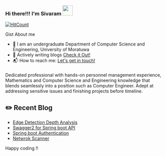 
### Hi there!!! I'm Sivaram  <img src="https://github.com/blackcater/blackcater/raw/master/images/Hi.gif" height="32" />

[![HitCount](http://hits.dwyl.com/rcvaram/rcvaram.svg)](http://hits.dwyl.com/rcvaram/rcvaram)

Gist About me

- 🎤 I am an undergraduate Department of Computer Science and Engineering, University of Moratuwa
- 💬 Actively writing blogs [Check it Out!](https://medium.com/@rcvaram)
- 📬 How to reach me: <a href="mailto:cvaram96@gmail.com">Let's get in touch!</a>


###
Dedicated professional with hands-on personnel management experience, Mathematics and Computer Science and Engineering knowledge that blends seamlessly into a position such as Computer Engineer. Adept at addressing sensitive issues and finishing
projects before timeline. 

## ✏️ Recent Blog

- <a href='https://codeburst.io/edge-detection-depth-analysis-669d5adcbae6' target='_blank'>Edge Detection Depth Analysis</a> 
- <a href='https://medium.com/%E0%AE%A4%E0%AE%B4%E0%AE%B2%E0%AE%BF/documenting-spring-boot-api-using-swagger2-14926e8e20a4' target='_blank'> Swagger2 for Spring boot API</a>
- <a href='https://medium.com/%E0%AE%A4%E0%AE%B4%E0%AE%B2%E0%AE%BF/what-how-in-spring-boot-authentication-52ecd1514b2c' target='_blank'>Spring boot Authentication</a>
- <a href='https://medium.com/analytics-vidhya/creating-own-network-scanner-using-python-f11a50a5ff77' target='_blank'>Netwrok Scanner</a> 

Happy coding !!

